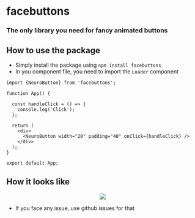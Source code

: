 # facebuttons

### The only library you need for fancy animated buttons

## How to use the package

* Simply install the package using `npm install facebuttons`
* In you component file, you need to import the `Loader` component

```
import {NeuroButton} from 'facebuttons';

function App() {

  const handleClick = () => {
    console.log('Click');
  };

  return (
    <div>
      <NeuroButton width="20" padding="40" onClick={handleClick} />
    </div>
  );
}

export default App;
```
## How it looks like

<p align="center">
  <img src="https://github.com/suyashpatil78/facebuttons/assets/127177049/2f92dc92-70ee-4f51-b06d-4664c0a1a01d" />
</p>

* If you face any issue, use github issues for that

